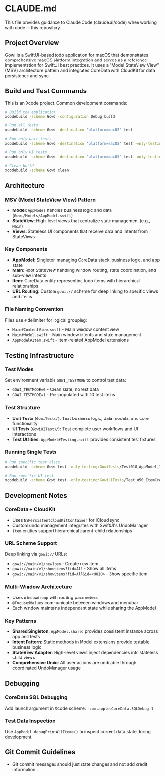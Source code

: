 # CLAUDE.md

This file provides guidance to Claude Code (claude.ai/code) when working with code in this repository.

## Project Overview

Gowi is a SwiftUI-based todo application for macOS that demonstrates comprehensive macOS platform integration and serves as a reference implementation for SwiftUI best practices. It uses a "Model StateView View" (MSV) architecture pattern and integrates CoreData with CloudKit for data persistence and sync.

## Build and Test Commands

This is an Xcode project. Common development commands:

```bash
# Build the application
xcodebuild -scheme Gowi -configuration Debug build

# Run all tests
xcodebuild -scheme Gowi -destination 'platform=macOS' test

# Run only unit tests
xcodebuild -scheme Gowi -destination 'platform=macOS' test -only-testing:GowiTests

# Run only UI tests  
xcodebuild -scheme Gowi -destination 'platform=macOS' test -only-testing:GowiUITests

# Clean build
xcodebuild -scheme Gowi clean
```

## Architecture

### MSV (Model StateView View) Pattern
- **Model**: `AppModel` handles business logic and data (`Gowi/Models/AppModel.swift`)
- **StateView**: High-level views that centralize state management (e.g., `Main`)  
- **Views**: Stateless UI components that receive data and intents from StateViews

### Key Components
- **AppModel**: Singleton managing CoreData stack, business logic, and app state
- **Main**: Root StateView handling window routing, state coordination, and sub-view intents
- **Item**: CoreData entity representing todo items with hierarchical relationships
- **URL Routing**: Custom `gowi://` scheme for deep linking to specific views and items

### File Naming Convention
Files use `#` delimiter for logical grouping:
- `Main#ContentView.swift` - Main window content view
- `Main#Model.swift` - Main window intents and state management
- `AppModel#Item.swift` - Item-related AppModel extensions

## Testing Infrastructure

### Test Modes
Set environment variable `GOWI_TESTMODE` to control test data:
- `GOWI_TESTMODE=0` - Clean slate, no test data
- `GOWI_TESTMODE=1` - Pre-populated with 10 test items

### Test Structure
- **Unit Tests** (`GowiTests/`): Test business logic, data models, and core functionality
- **UI Tests** (`GowiUITests/`): Test complete user workflows and UI interactions
- **Test Utilities**: `AppModel#Testing.swift` provides consistent test fixtures

### Running Single Tests
```bash
# Run specific test class
xcodebuild -scheme Gowi test -only-testing:GowiTests/Test010_AppModel_Item_Creation

# Run specific UI test
xcodebuild -scheme Gowi test -only-testing:GowiUITests/Test_050_ItemCreation
```

## Development Notes

### CoreData + CloudKit
- Uses `NSPersistentCloudKitContainer` for iCloud sync
- Custom undo management integrates with SwiftUI's UndoManager
- `Item` entities support hierarchical parent-child relationships

### URL Scheme Support
Deep linking via `gowi://` URLs:
- `gowi://main/v1/newItem` - Create new item
- `gowi://main/v1/showitems?fid=All` - Show all items
- `gowi://main/v1/showitems?fid=All&id=<UUID>` - Show specific item

### Multi-Window Architecture
- Uses `WindowGroup` with routing parameters
- `@FocusedValues` communicate between windows and menubar
- Each window maintains independent state while sharing the AppModel

### Key Patterns
- **Shared Singleton**: `AppModel.shared` provides consistent instance across app and tests
- **Intent Pattern**: Static methods in Model extensions provide testable business logic
- **StateView Adapter**: High-level views inject dependencies into stateless child views
- **Comprehensive Undo**: All user actions are undoable through coordinated UndoManager usage

## Debugging

### CoreData SQL Debugging
Add launch argument in Xcode scheme: `-com.apple.CoreData.SQLDebug 1`

### Test Data Inspection
Use `AppModel.debugPrintAllItems()` to inspect current data state during development.

## Git Commit Guidelines
- Git commit messages should just state changes and not add credit information.